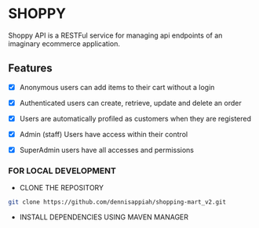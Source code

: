 # SHOPPY

Shoppy API is a RESTFul  service for managing api endpoints of an imaginary ecommerce application.

## Features


- [x] Anonymous users can add items to their cart without a login
- [x] Authenticated users can create, retrieve, update and delete an order
- [x] Users are automatically profiled as customers when they are registered
- [x] Admin (staff) Users have access within their control
- [x] SuperAdmin users have all accesses and permissions


### FOR LOCAL DEVELOPMENT

- CLONE THE REPOSITORY

```bash
git clone https://github.com/dennisappiah/shopping-mart_v2.git
```

- INSTALL DEPENDENCIES USING MAVEN MANAGER


